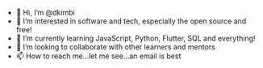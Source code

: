 - 👋 Hi, I’m @dkimbi
- 👀 I’m interested in software and tech, especially the open source and free! 
- 🌱 I’m currently learning JavaScript, Python, Flutter, SQL and everything!  
- 💞️ I’m looking to collaborate with other learners and mentors 
- 📫 How to reach me...let me see...an email is best

<!---
dkimbi/dkimbi is a ✨ special ✨ repository because its `README.md` (this file) appears on your GitHub profile.
You can click the Preview link to take a look at your changes.
--->
